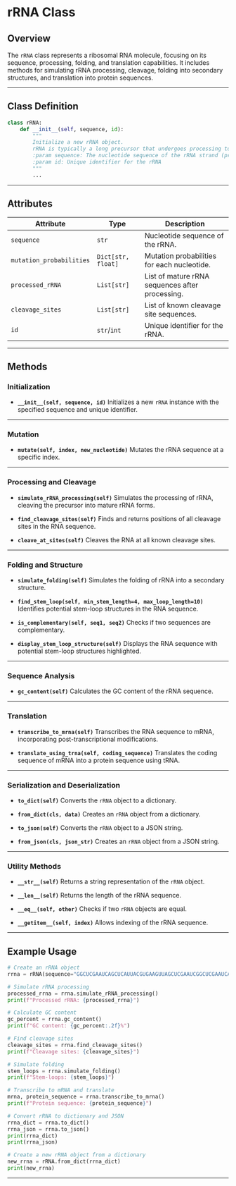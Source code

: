 # rRNA Class

## Overview
The `rRNA` class represents a ribosomal RNA molecule, focusing on its sequence, processing, folding, and translation capabilities. It includes methods for simulating rRNA processing, cleavage, folding into secondary structures, and translation into protein sequences.

---

## Class Definition

```python
class rRNA:
    def __init__(self, sequence, id):
        """
        Initialize a new rRNA object.
        rRNA is typically a long precursor that undergoes processing to become functional.
        :param sequence: The nucleotide sequence of the rRNA strand (pre-rRNA)
        :param id: Unique identifier for the rRNA
        """
        ...
```

---

## Attributes

| Attribute | Type | Description |
|-----------|------|-------------|
| `sequence` | `str` | Nucleotide sequence of the rRNA. |
| `mutation_probabilities` | `Dict[str, float]` | Mutation probabilities for each nucleotide. |
| `processed_rRNA` | `List[str]` | List of mature rRNA sequences after processing. |
| `cleavage_sites` | `List[str]` | List of known cleavage site sequences. |
| `id` | `str`/`int` | Unique identifier for the rRNA. |

---

## Methods

### Initialization
- **`__init__(self, sequence, id)`**
  Initializes a new `rRNA` instance with the specified sequence and unique identifier.

---

### Mutation
- **`mutate(self, index, new_nucleotide)`**
  Mutates the rRNA sequence at a specific index.

---

### Processing and Cleavage
- **`simulate_rRNA_processing(self)`**
  Simulates the processing of rRNA, cleaving the precursor into mature rRNA forms.

- **`find_cleavage_sites(self)`**
  Finds and returns positions of all cleavage sites in the RNA sequence.

- **`cleave_at_sites(self)`**
  Cleaves the RNA at all known cleavage sites.

---

### Folding and Structure
- **`simulate_folding(self)`**
  Simulates the folding of rRNA into a secondary structure.

- **`find_stem_loop(self, min_stem_length=4, max_loop_length=10)`**
  Identifies potential stem-loop structures in the RNA sequence.

- **`is_complementary(self, seq1, seq2)`**
  Checks if two sequences are complementary.

- **`display_stem_loop_structure(self)`**
  Displays the RNA sequence with potential stem-loop structures highlighted.

---

### Sequence Analysis
- **`gc_content(self)`**
  Calculates the GC content of the rRNA sequence.

---

### Translation
- **`transcribe_to_mrna(self)`**
  Transcribes the RNA sequence to mRNA, incorporating post-transcriptional modifications.

- **`translate_using_trna(self, coding_sequence)`**
  Translates the coding sequence of mRNA into a protein sequence using tRNA.

---

### Serialization and Deserialization
- **`to_dict(self)`**
  Converts the `rRNA` object to a dictionary.

- **`from_dict(cls, data)`**
  Creates an `rRNA` object from a dictionary.

- **`to_json(self)`**
  Converts the `rRNA` object to a JSON string.

- **`from_json(cls, json_str)`**
  Creates an `rRNA` object from a JSON string.

---

### Utility Methods
- **`__str__(self)`**
  Returns a string representation of the `rRNA` object.

- **`__len__(self)`**
  Returns the length of the rRNA sequence.

- **`__eq__(self, other)`**
  Checks if two `rRNA` objects are equal.

- **`__getitem__(self, index)`**
  Allows indexing of the rRNA sequence.

---

## Example Usage

```python
# Create an rRNA object
rrna = rRNA(sequence="GGCUCGAAUCAGCUCAUUACGUGAAGUUAGCUCGAAUCGGCUCGAAUCAGCUCA", id=1)

# Simulate rRNA processing
processed_rrna = rrna.simulate_rRNA_processing()
print(f"Processed rRNA: {processed_rrna}")

# Calculate GC content
gc_percent = rrna.gc_content()
print(f"GC content: {gc_percent:.2f}%")

# Find cleavage sites
cleavage_sites = rrna.find_cleavage_sites()
print(f"Cleavage sites: {cleavage_sites}")

# Simulate folding
stem_loops = rrna.simulate_folding()
print(f"Stem-loops: {stem_loops}")

# Transcribe to mRNA and translate
mrna, protein_sequence = rrna.transcribe_to_mrna()
print(f"Protein sequence: {protein_sequence}")

# Convert rRNA to dictionary and JSON
rrna_dict = rrna.to_dict()
rrna_json = rrna.to_json()
print(rrna_dict)
print(rrna_json)

# Create a new rRNA object from a dictionary
new_rrna = rRNA.from_dict(rrna_dict)
print(new_rrna)
```

---
